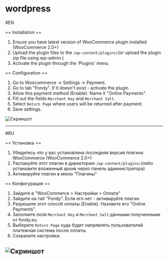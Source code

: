 wordpress
=========

#EN

== Installation ==

1. Ensure you have latest version of WooCommerce plugin installed (WooCommerce 2.0+)
2. Upload the plugin files to the `/wp-content/plugins/`(or upload the plugin zip file using wp-admin.)
3. Activate the plugin through the 'Plugins' menu.

== Configuration ==

1. Go to Woocommerce -> Settings -> Payment.
2. Go to tab "Fondy". If it doesn't exist - activate the plugin.
3. Allow this payment method (Enable). Name it "Online Payments".
4. Fill out the fields `Merchant Key` and `Merchant Salt`.
5. Select `Return Page` where users will be returned after payment.
6. Save settings.

![Скриншот][1]

---------

#RU

== Установка ==

1. Убедитесь что у вас установлена последняя версия плагина WooCommerce (WooCommerce 2.0+)
2. Распакуйте этот плагин в директорию `/wp-content/plugins/`(либо установите вложенный архив через панель администратора)
3. Активируйте плагин в меню "Плагины"


== Конфигурация ==

1. Зайдите в "WooCommerce > Настройки > Оплата"
2. Зайдите на таб "Fondy". Если его нет - активируйте плагин.
3. Разрешите этот способ оплаты (Enable). Назовите его "Online Payments".
4. Заполните поля `Merchant Key` и `Merchant Salt` данными полученными от fondy.eu.
5. Выберите `Return Page` куда будет напрявлять пользователей платежная система после оплаты.
6. Сохраните настройки.


![Скриншот][2]
----

[1]: https://raw.githubusercontent.com/cloudipsp/wordpress/master/woocommerce/settings-en.png

[2]: https://raw.githubusercontent.com/cloudipsp/wordpress/master/woocommerce/settings1.png